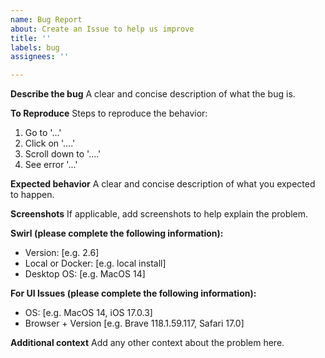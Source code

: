 ```yaml
---
name: Bug Report
about: Create an Issue to help us improve
title: ''
labels: bug
assignees: ''

---
```


**Describe the bug**
A clear and concise description of what the bug is.

**To Reproduce**
Steps to reproduce the behavior:
1. Go to '...'
2. Click on '....'
3. Scroll down to '....'
4. See error '...'

**Expected behavior**
A clear and concise description of what you expected to happen.

**Screenshots**
If applicable, add screenshots to help explain the problem.

**Swirl (please complete the following information):**
 - Version: [e.g. 2.6]
 - Local or Docker: [e.g. local install]
 - Desktop OS: [e.g. MacOS 14]

**For UI Issues (please complete the following information):**
 - OS: [e.g. MacOS 14, iOS 17.0.3]
 - Browser + Version [e.g. Brave 118.1.59.117, Safari 17.0]

**Additional context**
Add any other context about the problem here.
